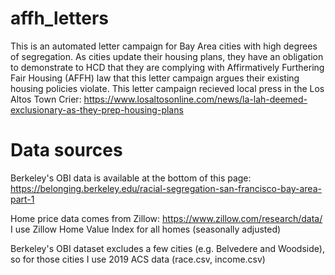 # affh_letters
This is an automated letter campaign for Bay Area cities with high degrees of segregation. As cities update their housing plans, they have an obligation to demonstrate to HCD that they are complying with Affirmatively Furthering Fair Housing (AFFH) law that this letter campaign argues their existing housing policies violate. This letter campaign recieved local press in the Los Altos Town Crier:  https://www.losaltosonline.com/news/la-lah-deemed-exclusionary-as-they-prep-housing-plans

# Data sources

Berkeley's OBI data is available at the bottom of this page: https://belonging.berkeley.edu/racial-segregation-san-francisco-bay-area-part-1

Home price data comes from Zillow: https://www.zillow.com/research/data/
I use Zillow Home Value Index for all homes (seasonally adjusted)

Berkeley's OBI dataset excludes a few cities (e.g. Belvedere and Woodside), so for those cities I use 2019 ACS data (race.csv, income.csv)
